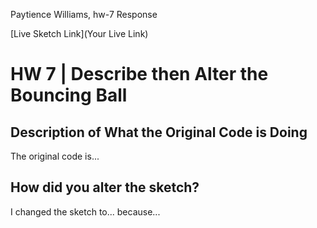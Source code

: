 Paytience Williams, hw-7 Response

[Live Sketch Link](Your Live Link)


# HW 7 | Describe then Alter the Bouncing Ball

## Description of What the Original Code is Doing

The original code is...


## How did you alter the sketch?

I changed the sketch to... because...
